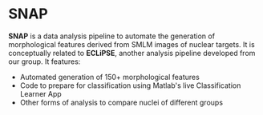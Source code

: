 # SNAP

**SNAP** is a data analysis pipeline to automate the generation of morphological features derived from SMLM images of nuclear targets. It is conceptually related to **ECLiPSE**, another analysis pipeline developed from our group. It features:
- Automated generation of 150+ morphological features
- Code to prepare for classification using Matlab's live Classification Learner App
- Other forms of analysis to compare nuclei of different groups
